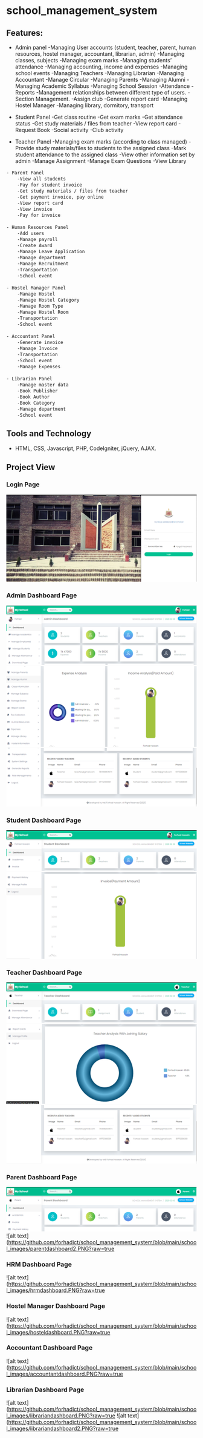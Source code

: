 # school_management_system

## Features:
   - Admin panel
        -Managing User accounts (student, teacher, parent, human resources, hostel manager, accountant, librarian, admin)
        -Managing classes, subjects
        -Managing exam marks
        -Managing students’ attendance
        -Managing accounting, income and expenses
        -Managing school events
        -Managing Teachers
        -Managing Librarian
        -Managing Accountant
        -Manage Circular
        -Managing Parents
        -Managing Alumni
        -Managing Academic Syllabus
        -Managing School Session
        -Attendance
        -Reports
        -Management relationships between different type of users.
        -Section Management.
        -Assign club
        -Generate report card
        -Managing Hostel Manager
        -Managing library, dormitory, transport
        
   - Student Panel
        -Get class routine
        -Get exam marks
        -Get attendance status
        -Get study materials / files from teacher
        -View report card
        -Request Book
        -Social activity
        -Club activity

        
   - Teacher Panel
        -Managing exam marks (according to class managed)
        -Provide study materials/files to students to the assigned class
        -Mark student attendance to the assigned class
        -View other information set by admin
        -Manage Assignment
        -Manage Exam Questions
        -View Library
        
    - Parent Panel
        -View all students
        -Pay for student invoice
        -Get study materials / files from teacher
        -Get payment invoice, pay online
        -View report card
        -View invoice
        -Pay for invoice
        
    - Human Resources Panel
        -Add users
        -Manage payroll
        -Create Award
        -Manage Leave Application
        -Manage department
        -Manage Recruitment
        -Transportation
        -School event
        
    - Hostel Manager Panel
        -Manage Hostel
        -Manage Hostel Category
        -Manage Room Type
        -Manage Hostel Room
        -Transportation
        -School event
        
    - Accountant Panel
        -Generate invoice
        -Manage Invoice
        -Transportation
        -School event
        -Manage Expenses
        
    - Librarian Panel
        -Manage master data
        -Book Publisher
        -Book Author
        -Book Category
        -Manage department
        -School event
        
## Tools and Technology
   - HTML, CSS, Javascript, PHP, CodeIgniter, jQuery, AJAX.
## Project View

### Login Page
   ![alt text](https://github.com/forhadict/school_management_system/blob/main/school_images/login.PNG?raw=true)
### Admin Dashboard Page
   ![alt text](https://github.com/forhadict/school_management_system/blob/main/school_images/admindashboard1.PNG?raw=true)
   ![alt text](https://github.com/forhadict/school_management_system/blob/main/school_images/admindashboard2.PNG?raw=true)
   ![alt text](https://github.com/forhadict/school_management_system/blob/main/school_images/admindashboard3.PNG?raw=true)
### Student Dashboard Page
   ![alt text](https://github.com/forhadict/school_management_system/blob/main/school_images/studentdashboard1.PNG?raw=true)
   ![alt text](https://github.com/forhadict/school_management_system/blob/main/school_images/studentdashboard2.PNG?raw=true)
### Teacher Dashboard Page
   ![alt text](https://github.com/forhadict/school_management_system/blob/main/school_images/teacherdashboard1.PNG?raw=true)
   ![alt text](https://github.com/forhadict/school_management_system/blob/main/school_images/teacherdashboard2.PNG?raw=true)
   ![alt text](https://github.com/forhadict/school_management_system/blob/main/school_images/teacherdashboard3.PNG?raw=true)
### Parent Dashboard Page
   ![alt text](https://github.com/forhadict/school_management_system/blob/main/school_images/parentdashboard1.PNG?raw=true)
   ![alt text](https://github.com/forhadict/school_management_system/blob/main/school_images/parentdashboard2.PNG?raw=true
### HRM Dashboard Page
   ![alt text](https://github.com/forhadict/school_management_system/blob/main/school_images/hrmdashboard.PNG?raw=true
### Hostel Manager Dashboard Page
   ![alt text](https://github.com/forhadict/school_management_system/blob/main/school_images/hosteldashboard.PNG?raw=true
### Accountant Dashboard Page
   ![alt text](https://github.com/forhadict/school_management_system/blob/main/school_images/accountantdashboard.PNG?raw=true
### Librarian Dashboard Page
   ![alt text](https://github.com/forhadict/school_management_system/blob/main/school_images/librariandashboard.PNG?raw=true
   ![alt text](https://github.com/forhadict/school_management_system/blob/main/school_images/librariandashboard2.PNG?raw=true
